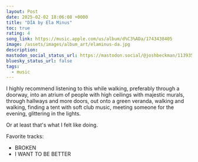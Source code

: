 ```yaml
---
layout: Post
date: 2025-02-02 18:06:08 +0000
title: "DÍA by Ela Minus"
toc: true
rating: 4
song_link: https://music.apple.com/us/album/d%C3%ADa/1743438405
image: /assets/images/album_art/elaminus-da.jpg
description: 
mastodon_social_status_url: https://mastodon.social/@joshbeckman/113935700696623135
bluesky_status_url: false
tags:
  - music
---
```



I highly recommend listening to this while walking, preferably through a doorway, into an atrium of people with high ceilings with majestic murals, through hallways and more doors, out onto a green veranda, walking  and walking, finding a tent with soft club music, meeting someone for the evening, glittering in the lights.

Or at least that's what I felt like doing.

Favorite tracks:
- BROKEN
- I WANT TO BE BETTER
